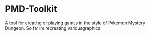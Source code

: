 # PMD-Toolkit
A tool for creating or playing games in the style of Pokemon Mystery Dungeon.
So far im recreating variousgraphics 
